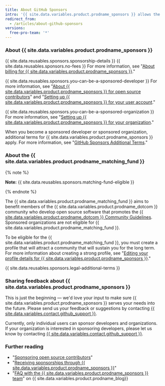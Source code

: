```yaml
---
title: About GitHub Sponsors
intro: '{{ site.data.variables.product.prodname_sponsors }} allows the developer community to financially support the people and organizations who design, build, and maintain the open source projects they depend on, directly on {{ site.data.variables.product.product_name }}.'
redirect_from:
  - /articles/about-github-sponsors
versions:
  free-pro-team: '*'
---
```


### About {{ site.data.variables.product.prodname_sponsors }}

{{ site.data.reusables.sponsors.sponsorship-details }} {{ site.data.reusables.sponsors.no-fees }} For more information, see "[About billing for {{ site.data.variables.product.prodname_sponsors }}](/articles/about-billing-for-github-sponsors)."

{{ site.data.reusables.sponsors.you-can-be-a-sponsored-developer }} For more information, see "[About {{ site.data.variables.product.prodname_sponsors }} for open source contributors](/github/supporting-the-open-source-community-with-github-sponsors/about-github-sponsors-for-open-source-contributors)" and "[Setting up {{ site.data.variables.product.prodname_sponsors }} for your user account](/github/supporting-the-open-source-community-with-github-sponsors/setting-up-github-sponsors-for-your-user-account)."

{{ site.data.reusables.sponsors.you-can-be-a-sponsored-organization }} For more information, see "[Setting up {{ site.data.variables.product.prodname_sponsors }} for your organization](/github/supporting-the-open-source-community-with-github-sponsors/setting-up-github-sponsors-for-your-organization)."

When you become a sponsored developer or sponsored organization, additional terms for {{ site.data.variables.product.prodname_sponsors }} apply. For more information, see "[GitHub Sponsors Additional Terms](/github/site-policy/github-sponsors-additional-terms)."

### About the {{ site.data.variables.product.prodname_matching_fund }}

{% note %}

**Note:** {{ site.data.reusables.sponsors.matching-fund-eligible }}

{% endnote %}

The {{ site.data.variables.product.prodname_matching_fund }} aims to benefit members of the {{ site.data.variables.product.prodname_dotcom }} community who develop open source software that promotes the [{{ site.data.variables.product.prodname_dotcom }} Community Guidelines](/github/site-policy/github-community-guidelines). Sponsored organizations are not eligible for {{ site.data.variables.product.prodname_matching_fund }}.

To be eligible for the {{ site.data.variables.product.prodname_matching_fund }}, you must create a profile that will attract a community that will sustain you for the long term. For more information about creating a strong profile, see "[Editing your profile details for {{ site.data.variables.product.prodname_sponsors }}](/github/supporting-the-open-source-community-with-github-sponsors/editing-your-profile-details-for-github-sponsors)."

{{ site.data.reusables.sponsors.legal-additional-terms }}

### Sharing feedback about {{ site.data.variables.product.prodname_sponsors }}

This is just the beginning — we'd love your input to make sure {{ site.data.variables.product.prodname_sponsors }} serves your needs into the future. Please send us your feedback or suggestions by contacting [{{ site.data.variables.contact.github_support }}](https://support.github.com/contact?form%5Bsubject%5D=GitHub+Sponsors). 

Currently, only individual users can sponsor developers and organizations. If your organization is interested in sponsoring developers, please let us know by contacting [{{ site.data.variables.contact.github_support }}](https://support.github.com/contact?form%5Bsubject%5D=GitHub+Sponsors). 

### Further reading
- "[Sponsoring open source contributors](/github/supporting-the-open-source-community-with-github-sponsors/sponsoring-open-source-contributors)"
- "[Receiving sponsorships through {{ site.data.variables.product.prodname_sponsors }}](/github/supporting-the-open-source-community-with-github-sponsors/receiving-sponsorships-through-github-sponsors)"
- "[FAQ with the {{ site.data.variables.product.prodname_sponsors }} team](https://github.blog/2019-06-12-faq-with-the-github-sponsors-team/)" on {{ site.data.variables.product.prodname_blog}}
